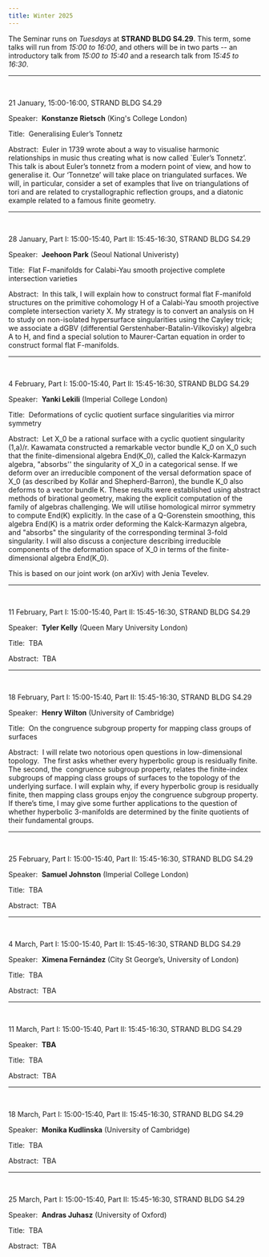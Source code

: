 ```yaml
---
title: Winter 2025
---
```



The Seminar runs on *Tuesdays* at **STRAND BLDG S4.29**. This term, some talks will run from *15:00 to 16:00*, and others will be in two parts -- an introductory talk from *15:00 to 15:40* and a research talk from *15:45 to 16:30*.



----------------------------------------------------------------
<br />

21 January, 15:00-16:00, STRAND BLDG S4.29

Speaker:&nbsp; **Konstanze Rietsch** (King's College London)

Title:&nbsp; Generalising Euler’s Tonnetz 

Abstract:&nbsp; Euler in 1739 wrote about a way to visualise harmonic relationships in music thus creating what is now called `Euler’s Tonnetz’. This talk is about Euler’s tonnetz from a modern point of view, and how to generalise it. Our ‘Tonnetze’ will take place on triangulated surfaces. We will, in particular, consider a set of examples that live on triangulations of tori and are related to crystallographic reflection groups, and a diatonic example related to a famous finite geometry.

---------------------------------------------------------
<br />

28 January, Part I: 15:00-15:40, Part II: 15:45-16:30, STRAND BLDG S4.29

Speaker:&nbsp; **Jeehoon Park** (Seoul National Univeristy)

Title:&nbsp; Flat F-manifolds for Calabi-Yau smooth projective complete intersection varieties
 


Abstract:&nbsp; In this talk, I will explain how to construct formal flat F-manifold structures on the primitive cohomology H of a Calabi-Yau smooth projective complete intersection variety X. My strategy is to convert an analysis on H to study on non-isolated hypersurface singularities using the Cayley trick; we associate a dGBV (differential Gerstenhaber-Batalin-Vilkovisky) algebra A to H, and find a special solution to Maurer-Cartan equation in order to construct formal flat F-manifolds.

---------------------------------------------------------
<br />


4 February, Part I: 15:00-15:40, Part II: 15:45-16:30, STRAND BLDG S4.29

Speaker:&nbsp; **Yanki Lekili** (Imperial College London)

Title:&nbsp; Deformations of cyclic quotient surface singularities via mirror symmetry




Abstract:&nbsp; Let X_0 be a rational surface with a cyclic quotient singularity (1,a)/r.  Kawamata constructed a remarkable vector bundle K_0 on X_0 such that the finite-dimensional algebra End(K_0), called the Kalck-Karmazyn algebra, "absorbs'' the singularity of X_0 in a categorical sense.  If we deform over an irreducible component of the versal deformation space of X_0 (as described by Kollár and Shepherd-Barron), the bundle K_0 also deforms to a vector bundle K. These results were established using abstract methods of birational geometry, making the explicit computation of the family of algebras challenging. We will utilise homological mirror symmetry to compute End(K) explicitly. In the case of a Q-Gorenstein smoothing, this algebra End(K) is a matrix order deforming the Kalck-Karmazyn algebra, and "absorbs" the singularity of the corresponding terminal 3-fold singularity. I will also discuss a conjecture describing irreducible components of the deformation space of X_0 in terms of the finite-dimensional algebra End(K_0).

This is based on our joint work (on arXiv) with Jenia Tevelev.

---------------------------------------------------------
<br />


11 February, Part I: 15:00-15:40, Part II: 15:45-16:30, STRAND BLDG S4.29

Speaker:&nbsp; **Tyler Kelly** (Queen Mary University London)

Title:&nbsp; TBA

Abstract:&nbsp; TBA 

---------------------------------------------------------
<br />

18 February, Part I: 15:00-15:40, Part II: 15:45-16:30, STRAND BLDG S4.29

Speaker:&nbsp; **Henry Wilton** (University of Cambridge)

Title:&nbsp; On the congruence subgroup property for mapping class groups of surfaces 

Abstract:&nbsp; I will relate two notorious open questions in low-dimensional topology.  The first asks whether every hyperbolic group is residually finite. The second, the  congruence subgroup property, relates the finite-index subgroups of mapping class groups of surfaces to the topology of the underlying surface. I will explain why, if every hyperbolic group is residually finite, then mapping class groups enjoy the congruence subgroup property. If there’s time, I may give some further applications to the question of whether hyperbolic 3-manifolds are determined by the finite quotients of their fundamental groups.

---------------------------------------------------------
<br />

25 February, Part I: 15:00-15:40, Part II: 15:45-16:30, STRAND BLDG S4.29

Speaker:&nbsp; **Samuel Johnston** (Imperial College London)

Title:&nbsp; TBA

Abstract:&nbsp; TBA 

---------------------------------------------------------
<br />

4 March, Part I: 15:00-15:40, Part II: 15:45-16:30, STRAND BLDG S4.29

Speaker:&nbsp; **Ximena Fernández** (City St George’s, University of London)

Title:&nbsp; TBA

Abstract:&nbsp; TBA 

---------------------------------------------------------
<br />

11 March, Part I: 15:00-15:40, Part II: 15:45-16:30, STRAND BLDG S4.29

Speaker:&nbsp; **TBA**

Title:&nbsp; TBA

Abstract:&nbsp; TBA 

---------------------------------------------------------
<br />

18 March, Part I: 15:00-15:40, Part II: 15:45-16:30, STRAND BLDG S4.29

Speaker:&nbsp; **Monika Kudlinska** (University of Cambridge)

Title:&nbsp; TBA

Abstract:&nbsp; TBA 

---------------------------------------------------------
<br />

25 March, Part I: 15:00-15:40, Part II: 15:45-16:30, STRAND BLDG S4.29

Speaker:&nbsp; **Andras Juhasz** (University of Oxford)

Title:&nbsp; TBA

Abstract:&nbsp; TBA 


